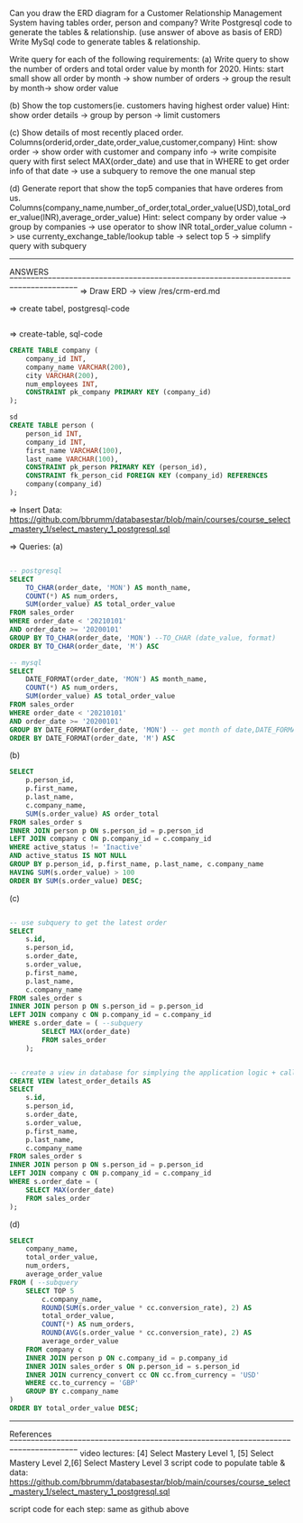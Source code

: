 

Can you draw the ERD diagram for a Customer Relationship Management System having tables order, person and company?
Write Postgresql code to generate the tables & relationship. (use answer of above as basis of ERD)
Write MySql code to generate tables & relationship.


Write query for each of the following requirements:
(a) Write query to show the number of orders and total order value by month for 2020.
    Hints: start small
        show all order by month -> show number of orders -> group the result by month-> show order value 

(b) Show the top customers(ie. customers having highest order value)
    Hint: show order details -> group by person -> limit customers

(c) Show details of most recently placed order. Columns(orderid,order_date,order_value,customer,company)
    Hint:   show order -> show order with customer and company info -> write compisite query with first select MAX(order_date) and use that in WHERE to get order info of that date
    -> use a subquery to remove the one manual step

(d) Generate report that show the top5 companies that have orderes from us. Columns(company_name,number_of_order,total_order_value(USD),total_order_value(INR),average_order_value)
    Hint: select company by order value -> group by companies -> use operator to show INR total_order_value column -> use currenty_exchange_table/lookup table -> select top 5 -> simplify query with subquery



__________________________________________________________________________________
ANSWERS
‾‾‾‾‾‾‾‾‾‾‾‾‾‾‾‾‾‾‾‾‾‾‾‾‾‾‾‾‾‾‾‾‾‾‾‾‾‾‾‾‾‾‾‾‾‾‾‾‾‾‾‾‾‾‾‾‾‾‾‾‾‾‾‾‾‾‾‾‾‾‾‾‾‾‾‾‾‾‾‾‾‾
=> Draw ERD -> view /res/crm-erd.md

=> create tabel, postgresql-code
```sql

```

=> create-table, sql-code
```sql
CREATE TABLE company (
    company_id INT,
    company_name VARCHAR(200),
    city VARCHAR(200),
    num_employees INT,
    CONSTRAINT pk_company PRIMARY KEY (company_id)
);

sd
CREATE TABLE person (
    person_id INT,
    company_id INT,
    first_name VARCHAR(100),
    last_name VARCHAR(100),
    CONSTRAINT pk_person PRIMARY KEY (person_id),
    CONSTRAINT fk_person_cid FOREIGN KEY (company_id) REFERENCES
    company(company_id)
);
```
=> Insert Data: https://github.com/bbrumm/databasestar/blob/main/courses/course_select_mastery_1/select_mastery_1_postgresql.sql



=> Queries:
(a)
```sql

-- postgresql
SELECT
    TO_CHAR(order_date, 'MON') AS month_name,
    COUNT(*) AS num_orders,
    SUM(order_value) AS total_order_value
FROM sales_order
WHERE order_date < '20210101'
AND order_date >= '20200101'
GROUP BY TO_CHAR(order_date, 'MON') --TO_CHAR (date_value, format)
ORDER BY TO_CHAR(order_date, 'M') ASC

-- mysql
SELECT
    DATE_FORMAT(order_date, 'MON') AS month_name,
    COUNT(*) AS num_orders,
    SUM(order_value) AS total_order_value
FROM sales_order
WHERE order_date < '20210101'
AND order_date >= '20200101'
GROUP BY DATE_FORMAT(order_date, 'MON') -- get month of date,DATE_FORMAT (date_value, format)
ORDER BY DATE_FORMAT(order_date, 'M') ASC
```

(b)
```sql
SELECT
    p.person_id,
    p.first_name,
    p.last_name,
    c.company_name,
    SUM(s.order_value) AS order_total
FROM sales_order s
INNER JOIN person p ON s.person_id = p.person_id
LEFT JOIN company c ON p.company_id = c.company_id
WHERE active_status != 'Inactive'
AND active_status IS NOT NULL
GROUP BY p.person_id, p.first_name, p.last_name, c.company_name
HAVING SUM(s.order_value) > 100
ORDER BY SUM(s.order_value) DESC;
```



(c)


```sql

-- use subquery to get the latest order
SELECT
    s.id,
    s.person_id,
    s.order_date,
    s.order_value,
    p.first_name,
    p.last_name,
    c.company_name
FROM sales_order s
INNER JOIN person p ON s.person_id = p.person_id
LEFT JOIN company c ON p.company_id = c.company_id
WHERE s.order_date = ( --subquery
        SELECT MAX(order_date)
        FROM sales_order
    );


-- create a view in database for simplying the application logic + call this new view in application logic as it would be a valid table
CREATE VIEW latest_order_details AS
SELECT
    s.id,
    s.person_id,
    s.order_date,
    s.order_value,
    p.first_name,
    p.last_name,
    c.company_name
FROM sales_order s
INNER JOIN person p ON s.person_id = p.person_id
LEFT JOIN company c ON p.company_id = c.company_id
WHERE s.order_date = (
    SELECT MAX(order_date)
    FROM sales_order
);


```

(d)
```sql
SELECT
    company_name,
    total_order_value,
    num_orders,
    average_order_value
FROM ( --subquery
    SELECT TOP 5
        c.company_name,
        ROUND(SUM(s.order_value * cc.conversion_rate), 2) AS
        total_order_value,
        COUNT(*) AS num_orders,
        ROUND(AVG(s.order_value * cc.conversion_rate), 2) AS
        average_order_value
    FROM company c
    INNER JOIN person p ON c.company_id = p.company_id
    INNER JOIN sales_order s ON p.person_id = s.person_id
    INNER JOIN currency_convert cc ON cc.from_currency = 'USD'
    WHERE cc.to_currency = 'GBP'
    GROUP BY c.company_name
)
ORDER BY total_order_value DESC;
```


__________________________________________________________________________________
References
‾‾‾‾‾‾‾‾‾‾‾‾‾‾‾‾‾‾‾‾‾‾‾‾‾‾‾‾‾‾‾‾‾‾‾‾‾‾‾‾‾‾‾‾‾‾‾‾‾‾‾‾‾‾‾‾‾‾‾‾‾‾‾‾‾‾‾‾‾‾‾‾‾‾‾‾‾‾‾‾‾‾
video lectures: [4] Select Mastery Level 1, [5] Select Mastery Level 2,[6] Select Mastery Level 3
script code to populate table & data: https://github.com/bbrumm/databasestar/blob/main/courses/course_select_mastery_1/select_mastery_1_postgresql.sql

script code for each step: same as github above